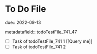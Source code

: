 # To Do File

due:: 2022-09-13

metadatafield:: todoTestFile_741\_47

- [ ] Task of todoTestFile_741 1 [[Query me]]
- [ ] Task of todoTestFile_741 2
